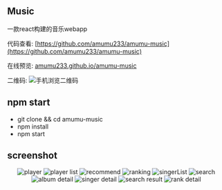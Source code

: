 ## Music    

一款react构建的音乐webapp

代码查看: [https://github.com/amumu233/amumu-music](https://github.com/amumu233/amumu-music)

在线预览: [amumu233.github.io/amumu-music](https://amumu233.github.io/amumu-music)

二维码: ![手机浏览二维码](https://amumu233.github.io/amumu-music/screenshot/erweima.png)

## npm start

- git clone && cd amumu-music 
- npm install
- npm start

## screenshot

<p align="center">
  <img src="https://amumu233.github.io/amumu-music/screenshot/player.jpg" alt="player"/>
  <img src="https://amumu233.github.io/amumu-music/screenshot/playerList.jpg" alt="player list"/>

  <img src="https://amumu233.github.io/amumu-music/screenshot/recommend.jpg" alt="recommend"/>
  <img src="https://amumu233.github.io/amumu-music/screenshot/ranking.jpg" alt="ranking"/>

  <img src="https://amumu233.github.io/amumu-music/screenshot/singerList.jpg" alt="singerList"/>
  <img src="https://amumu233.github.io/amumu-music/screenshot/search.jpg" alt="search"/>

  <img src="https://amumu233.github.io/amumu-music/screenshot/albumDetail.jpg" alt="album detail"/>
  <img src="https://amumu233.github.io/amumu-music/screenshot/singerDetail.jpg" alt="singer detail"/>

  <img src="https://amumu233.github.io/amumu-music/screenshot/searchResult.jpg" alt="search result"/>
  <img src="https://amumu233.github.io/amumu-music/screenshot/rankingDetail.jpg" alt="rank detail"/>
</p>

